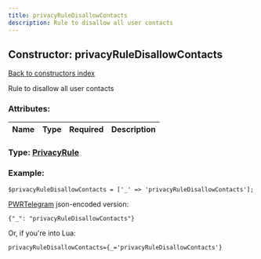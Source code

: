 ```yaml
---
title: privacyRuleDisallowContacts
description: Rule to disallow all user contacts
---
```

## Constructor: privacyRuleDisallowContacts  
[Back to constructors index](index.md)



Rule to disallow all user contacts

### Attributes:

| Name     |    Type       | Required | Description |
|----------|:-------------:|:--------:|------------:|



### Type: [PrivacyRule](../types/PrivacyRule.md)


### Example:

```
$privacyRuleDisallowContacts = ['_' => 'privacyRuleDisallowContacts'];
```  

[PWRTelegram](https://pwrtelegram.xyz) json-encoded version:

```
{"_": "privacyRuleDisallowContacts"}
```


Or, if you're into Lua:  


```
privacyRuleDisallowContacts={_='privacyRuleDisallowContacts'}

```


